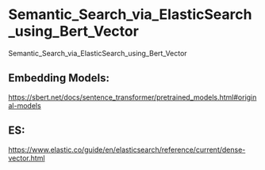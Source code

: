 # Semantic_Search_via_ElasticSearch_using_Bert_Vector
Semantic_Search_via_ElasticSearch_using_Bert_Vector

## Embedding Models:
https://sbert.net/docs/sentence_transformer/pretrained_models.html#original-models

## ES:
https://www.elastic.co/guide/en/elasticsearch/reference/current/dense-vector.html

